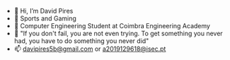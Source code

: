 - 👋 Hi, I’m David Pires
- 👀 Sports and Gaming
- 🌱 Computer Engineering Student at Coimbra Engineering Academy
- 💞️ "If you don't fail, you are not even trying. To get something you never had, you have to do something you never did"
- 📫 davipires5b@gmail.com or a2019129618@isec.pt

<!---
itsnotpires/itsnotpires is a ✨ special ✨ repository because its `README.md` (this file) appears on your GitHub profile.
You can click the Preview link to take a look at your changes.
--->
